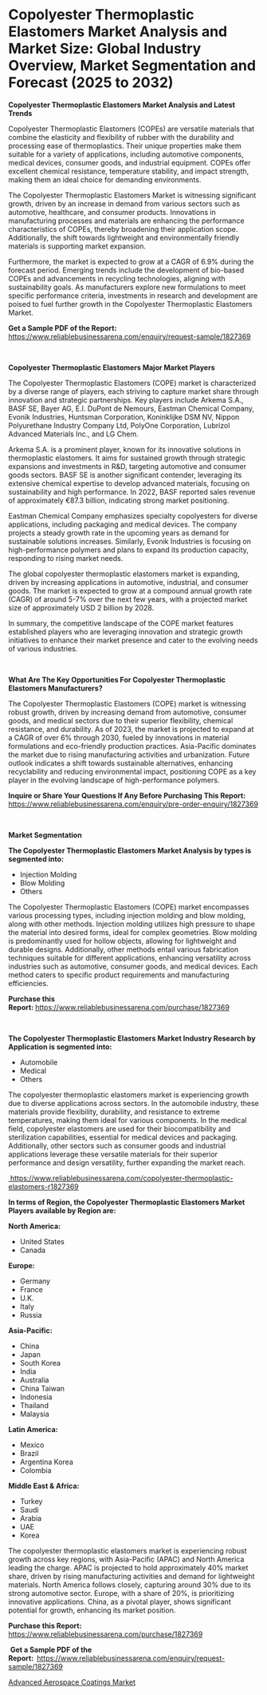 <p><h1>Copolyester Thermoplastic Elastomers Market Analysis and Market Size: Global Industry Overview, Market Segmentation and Forecast (2025 to 2032)</h1></p><p><strong>Copolyester Thermoplastic Elastomers Market Analysis and Latest Trends</strong></p>
<p><p>Copolyester Thermoplastic Elastomers (COPEs) are versatile materials that combine the elasticity and flexibility of rubber with the durability and processing ease of thermoplastics. Their unique properties make them suitable for a variety of applications, including automotive components, medical devices, consumer goods, and industrial equipment. COPEs offer excellent chemical resistance, temperature stability, and impact strength, making them an ideal choice for demanding environments.</p><p>The Copolyester Thermoplastic Elastomers Market is witnessing significant growth, driven by an increase in demand from various sectors such as automotive, healthcare, and consumer products. Innovations in manufacturing processes and materials are enhancing the performance characteristics of COPEs, thereby broadening their application scope. Additionally, the shift towards lightweight and environmentally friendly materials is supporting market expansion.</p><p>Furthermore, the market is expected to grow at a CAGR of 6.9% during the forecast period. Emerging trends include the development of bio-based COPEs and advancements in recycling technologies, aligning with sustainability goals. As manufacturers explore new formulations to meet specific performance criteria, investments in research and development are poised to fuel further growth in the Copolyester Thermoplastic Elastomers Market.</p></p>
<p><strong>Get a Sample PDF of the Report:&nbsp;</strong> <a href="https://www.reliablebusinessarena.com/enquiry/request-sample/1827369?utm_campaign=1892&utm_medium=2&utm_source=Github&utm_content=ia&utm_term=03022025&utm_id=copolyester-thermoplastic-elastomers">https://www.reliablebusinessarena.com/enquiry/request-sample/1827369</a></p>
<p>&nbsp;</p>
<p><strong>Copolyester Thermoplastic Elastomers Major Market Players</strong></p>
<p><p>The Copolyester Thermoplastic Elastomers (COPE) market is characterized by a diverse range of players, each striving to capture market share through innovation and strategic partnerships. Key players include Arkema S.A., BASF SE, Bayer AG, E.I. DuPont de Nemours, Eastman Chemical Company, Evonik Industries, Huntsman Corporation, Koninklijke DSM NV, Nippon Polyurethane Industry Company Ltd, PolyOne Corporation, Lubrizol Advanced Materials Inc., and LG Chem.</p><p>Arkema S.A. is a prominent player, known for its innovative solutions in thermoplastic elastomers. It aims for sustained growth through strategic expansions and investments in R&D, targeting automotive and consumer goods sectors. BASF SE is another significant contender, leveraging its extensive chemical expertise to develop advanced materials, focusing on sustainability and high performance. In 2022, BASF reported sales revenue of approximately €87.3 billion, indicating strong market positioning.</p><p>Eastman Chemical Company emphasizes specialty copolyesters for diverse applications, including packaging and medical devices. The company projects a steady growth rate in the upcoming years as demand for sustainable solutions increases. Similarly, Evonik Industries is focusing on high-performance polymers and plans to expand its production capacity, responding to rising market needs.</p><p>The global copolyester thermoplastic elastomers market is expanding, driven by increasing applications in automotive, industrial, and consumer goods. The market is expected to grow at a compound annual growth rate (CAGR) of around 5-7% over the next few years, with a projected market size of approximately USD 2 billion by 2028.</p><p>In summary, the competitive landscape of the COPE market features established players who are leveraging innovation and strategic growth initiatives to enhance their market presence and cater to the evolving needs of various industries.</p></p>
<p>&nbsp;</p>
<p><strong>What Are The Key Opportunities For Copolyester Thermoplastic Elastomers Manufacturers?</strong></p>
<p><p>The Copolyester Thermoplastic Elastomers (COPE) market is witnessing robust growth, driven by increasing demand from automotive, consumer goods, and medical sectors due to their superior flexibility, chemical resistance, and durability. As of 2023, the market is projected to expand at a CAGR of over 6% through 2030, fueled by innovations in material formulations and eco-friendly production practices. Asia-Pacific dominates the market due to rising manufacturing activities and urbanization. Future outlook indicates a shift towards sustainable alternatives, enhancing recyclability and reducing environmental impact, positioning COPE as a key player in the evolving landscape of high-performance polymers.</p></p>
<p><strong>Inquire or Share Your Questions If Any Before Purchasing This Report:</strong> <a href="https://www.reliablebusinessarena.com/enquiry/pre-order-enquiry/1827369?utm_campaign=1892&utm_medium=2&utm_source=Github&utm_content=ia&utm_term=03022025&utm_id=copolyester-thermoplastic-elastomers">https://www.reliablebusinessarena.com/enquiry/pre-order-enquiry/1827369</a></p>
<p>&nbsp;</p>
<p><strong>Market Segmentation</strong></p>
<p><strong>The Copolyester Thermoplastic Elastomers Market Analysis by types is segmented into:</strong></p>
<p><ul><li>Injection Molding</li><li>Blow Molding</li><li>Others</li></ul></p>
<p><p>The Copolyester Thermoplastic Elastomers (COPE) market encompasses various processing types, including injection molding and blow molding, along with other methods. Injection molding utilizes high pressure to shape the material into desired forms, ideal for complex geometries. Blow molding is predominantly used for hollow objects, allowing for lightweight and durable designs. Additionally, other methods entail various fabrication techniques suitable for different applications, enhancing versatility across industries such as automotive, consumer goods, and medical devices. Each method caters to specific product requirements and manufacturing efficiencies.</p></p>
<p><strong>Purchase this Report:&nbsp;</strong><a href="https://www.reliablebusinessarena.com/purchase/1827369?utm_campaign=1892&utm_medium=2&utm_source=Github&utm_content=ia&utm_term=03022025&utm_id=copolyester-thermoplastic-elastomers">https://www.reliablebusinessarena.com/purchase/1827369</a></p>
<p>&nbsp;</p>
<p><strong>The Copolyester Thermoplastic Elastomers Market Industry Research by Application is segmented into:</strong></p>
<p><ul><li>Automobile</li><li>Medical</li><li>Others</li></ul></p>
<p><p>The copolyester thermoplastic elastomers market is experiencing growth due to diverse applications across sectors. In the automobile industry, these materials provide flexibility, durability, and resistance to extreme temperatures, making them ideal for various components. In the medical field, copolyester elastomers are used for their biocompatibility and sterilization capabilities, essential for medical devices and packaging. Additionally, other sectors such as consumer goods and industrial applications leverage these versatile materials for their superior performance and design versatility, further expanding the market reach.</p></p>
<p><a href="https://www.reliablebusinessarena.com/copolyester-thermoplastic-elastomers-r1827369?utm_campaign=1892&utm_medium=2&utm_source=Github&utm_content=ia&utm_term=03022025&utm_id=copolyester-thermoplastic-elastomers">&nbsp;https://www.reliablebusinessarena.com/copolyester-thermoplastic-elastomers-r1827369</a></p>
<p><strong>In terms of Region, the Copolyester Thermoplastic Elastomers Market Players available by Region are:</strong></p>
<p>
    <p> <strong> North America: </strong>
        <ul>
            <li>United States</li>
            <li>Canada</li>
        </ul>
        </p> 
    <p> <strong> Europe: </strong>
        <ul>
            <li>Germany</li>
            <li>France</li>
            <li>U.K.</li>
            <li>Italy</li>
            <li>Russia</li>
        </ul>
        </p> 
    <p> <strong> Asia-Pacific: </strong>
        <ul>
            <li>China</li>
            <li>Japan</li>
            <li>South Korea</li>
            <li>India</li>
            <li>Australia</li>
            <li>China Taiwan</li>
            <li>Indonesia</li>
            <li>Thailand</li>
            <li>Malaysia</li>
        </ul>
        </p> 
    <p> <strong> Latin America: </strong>
        <ul>
            <li>Mexico</li>
            <li>Brazil</li>
            <li>Argentina Korea</li>
            <li>Colombia</li>
        </ul>
        </p> 
    <p> <strong> Middle East & Africa: </strong>
        <ul>
            <li>Turkey</li>
            <li>Saudi</li>
            <li>Arabia</li>
            <li>UAE</li>
            <li>Korea</li>
        </ul>
    </p>
    </p>
<p><p>The copolyester thermoplastic elastomers market is experiencing robust growth across key regions, with Asia-Pacific (APAC) and North America leading the charge. APAC is projected to hold approximately 40% market share, driven by rising manufacturing activities and demand for lightweight materials. North America follows closely, capturing around 30% due to its strong automotive sector. Europe, with a share of 20%, is prioritizing innovative applications. China, as a pivotal player, shows significant potential for growth, enhancing its market position.</p></p>
<p><strong>Purchase this Report: </strong><a href="https://www.reliablebusinessarena.com/purchase/1827369?utm_campaign=1892&utm_medium=2&utm_source=Github&utm_content=ia&utm_term=03022025&utm_id=copolyester-thermoplastic-elastomers">https://www.reliablebusinessarena.com/purchase/1827369</a></p>
<p>&nbsp;<strong>Get a Sample PDF of the Report:&nbsp;&nbsp;</strong><a href="https://www.reliablebusinessarena.com/enquiry/request-sample/1827369?utm_campaign=1892&utm_medium=2&utm_source=Github&utm_content=ia&utm_term=03022025&utm_id=copolyester-thermoplastic-elastomers">https://www.reliablebusinessarena.com/enquiry/request-sample/1827369</a></p>
<p><strong></strong></p>
<p><p><a href="https://github.com/provorikovar/Market-Research-Report-List-7/blob/main/advanced-aerospace-coatings-market.md?utm_campaign=1892&utm_medium=2&utm_source=Github&utm_content=ia&utm_term=03022025&utm_id=copolyester-thermoplastic-elastomers">Advanced Aerospace Coatings Market</a></p></p>